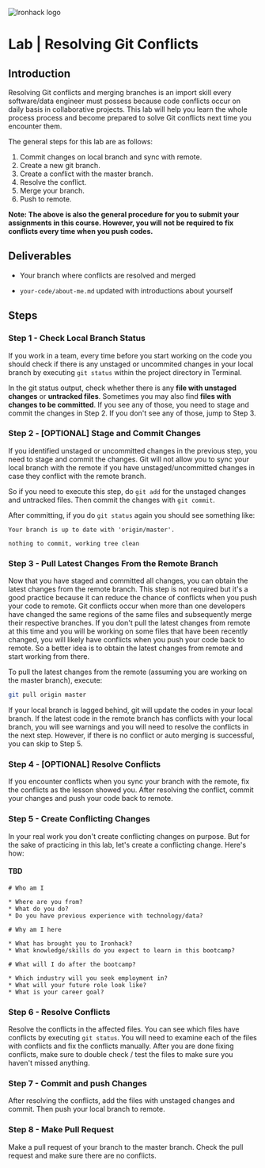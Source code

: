 ![Ironhack logo](https://i.imgur.com/1QgrNNw.png)

# Lab | Resolving Git Conflicts

## Introduction

Resolving Git conflicts and merging branches is an import skill every software/data engineer must possess because code conflicts occur on daily basis in collaborative projects. This lab will help you learn the whole process process and become prepared to solve Git conflicts next time you encounter them.

The general steps for this lab are as follows:

1. Commit changes on local branch and sync with remote.
1. Create a new git branch.
1. Create a conflict with the master branch.
1. Resolve the conflict.
1. Merge your branch.
1. Push to remote.

**Note: The above is also the general procedure for you to submit your assignments in this course. However, you will not be required to fix conflicts every time when you push codes.**

## Deliverables

* Your branch where conflicts are resolved and merged

* `your-code/about-me.md` updated with introductions about yourself

## Steps

### Step 1 - Check Local Branch Status

If you work in a team, every time before you start working on the code you should check if there is any unstaged or uncommited changes in your local branch by executing `git status` within the project directory in Terminal.

In the git status output, check whether there is any **file with unstaged changes** or **untracked files**. Sometimes you may also find **files with changes to be committed**. If you see any of those, you need to stage and commit the changes in Step 2. If you don't see any of those, jump to Step 3.

### Step 2 - [OPTIONAL] Stage and Commit Changes

If you identified unstaged or uncommitted changes in the previous step, you need to stage and commit the changes. Git will not allow you to sync your local branch with the remote if you have unstaged/uncommitted changes in case they conflict with the remote branch.

So if you need to execute this step, do `git add` for the unstaged changes and untracked files. Then commit the changes with `git commit`.

After committing, if you do `git status` again you should see something like:

```
Your branch is up to date with 'origin/master'.

nothing to commit, working tree clean
```

### Step 3 - Pull Latest Changes From the Remote Branch

Now that you have staged and committed all changes, you can obtain the latest changes from the remote branch. This step is not required but it's a good practice because it can reduce the chance of conflicts when you push your code to remote. Git conflicts occur when more than one developers have changed the same regions of the same files and subsequently merge their respective branches. If you don't pull the latest changes from remote at this time and you will be working on some files that have been recently changed, you will likely have conflicts when you push your code back to remote. So a better idea is to obtain the latest changes from remote and start working from there.

To pull the latest changes from the remote (assuming you are working on the master branch), execute:

```bash
git pull origin master
```

If your local branch is lagged behind, git will update the codes in your local branch. If the latest code in the remote branch has conflicts with your local branch, you will see warnings and you will need to resolve the conflicts in the next step. However, if there is no conflict or auto merging is successful, you can skip to Step 5.

### Step 4 - [OPTIONAL] Resolve Conflicts

If you encounter conflicts when you sync your branch with the remote, fix the conflicts as the lesson showed you. After resolving the conflict, commit your changes and push your code back to remote.

### Step 5 - Create Conflicting Changes

In your real work you don't create conflicting changes on purpose. But for the sake of practicing in this lab, let's create a conflicting change. Here's how:

#### TBD

```
# Who am I

* Where are you from?
* What do you do?
* Do you have previous experience with technology/data?

# Why am I here

* What has brought you to Ironhack?
* What knowledge/skills do you expect to learn in this bootcamp?

# What will I do after the bootcamp?

* Which industry will you seek employment in?
* What will your future role look like?
* What is your career goal?
```

### Step 6 - Resolve Conflicts

Resolve the conflicts in the affected files. You can see which files have conflicts by executing `git status`. You will need to examine each of the files with conflicts and fix the conflicts manually. After you are done fixing conflicts, make sure to double check / test the files to make sure you haven't missed anything.

### Step 7 - Commit and push Changes

After resolving the conflicts, add the files with unstaged changes and commit. Then push your local branch to remote.

### Step 8 - Make Pull Request

Make a pull request of your branch to the master branch. Check the pull request and make sure there are no conflicts.